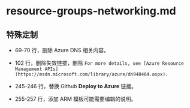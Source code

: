 # resource-groups-networking.md

## 特殊定制

* 69-70 行，删除 Azure DNS 相关内容。

* 102 行，删除失效链接，删除 `For more details, see [Azure Resource Management APIs](https://msdn.microsoft.com/library/azure/dn948464.aspx).`

* 245-246 行，替换 Github **Deploy to Azure** 链接。

* 255-257 行，添加 ARM 模板可能需要编辑的说明。